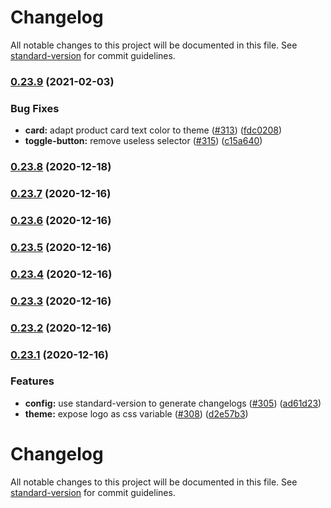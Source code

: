# Changelog

All notable changes to this project will be documented in this file. See [standard-version](https://github.com/conventional-changelog/standard-version) for commit guidelines.

### [0.23.9](https://github.com/fusionfabric/finastra-design-system/compare/v0.23.8...v0.23.9) (2021-02-03)


### Bug Fixes

* **card:** adapt product card text color to theme ([#313](https://github.com/fusionfabric/finastra-design-system/issues/313)) ([fdc0208](https://github.com/fusionfabric/finastra-design-system/commit/fdc020863a7b8ebd35b58a90ef09144ea0e07234))
* **toggle-button:** remove useless selector ([#315](https://github.com/fusionfabric/finastra-design-system/issues/315)) ([c15a640](https://github.com/fusionfabric/finastra-design-system/commit/c15a640a3eef3b990399592913b6a04e92fd3e74))

### [0.23.8](https://github.com/fusionfabric/finastra-design-system/compare/v0.23.7...v0.23.8) (2020-12-18)

### [0.23.7](https://github.com/fusionfabric/finastra-design-system/compare/v0.23.6...v0.23.7) (2020-12-16)

### [0.23.6](https://github.com/fusionfabric/finastra-design-system/compare/v0.23.5...v0.23.6) (2020-12-16)

### [0.23.5](https://github.com/fusionfabric/finastra-design-system/compare/v0.23.4...v0.23.5) (2020-12-16)

### [0.23.4](https://github.com/fusionfabric/finastra-design-system/compare/v0.23.3...v0.23.4) (2020-12-16)

### [0.23.3](https://github.com/fusionfabric/finastra-design-system/compare/v0.23.2...v0.23.3) (2020-12-16)

### [0.23.2](https://github.com/fusionfabric/finastra-design-system/compare/v0.23.1...v0.23.2) (2020-12-16)

### [0.23.1](https://github.com/fusionfabric/finastra-design-system/compare/v0.23.0...v0.23.1) (2020-12-16)

### Features

- **config:** use standard-version to generate changelogs ([#305](https://github.com/fusionfabric/finastra-design-system/issues/305)) ([ad61d23](https://github.com/fusionfabric/finastra-design-system/commit/ad61d237715cbe3e313276acac5a7708aacb125d))
- **theme:** expose logo as css variable ([#308](https://github.com/fusionfabric/finastra-design-system/issues/308)) ([d2e57b3](https://github.com/fusionfabric/finastra-design-system/commit/d2e57b3c67b791a57544c5c6de9151a5e88c5443))

# Changelog

All notable changes to this project will be documented in this file. See [standard-version](https://github.com/conventional-changelog/standard-version) for commit guidelines.
